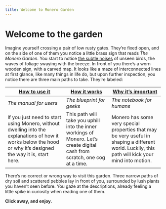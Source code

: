 ```yaml
---
title: Welcome to Monero Garden
---
```

# Welcome to the garden

Imagine yourself crossing a pair of low rusty gates. They’re fixed open, and on the side of one of them you notice a little brass sign that reads *The Monero Garden*. You start to notice [the subtle noises](https://mynoise.net/NoiseMachines/japaneseGardenSoundscapeGenerator.php) of unseen birds, the waves of foliage swaying with the breeze.  In front of you there’s a worn wooden sign, with a carved map. It looks like a maze of interconnected lines at first glance, like many things in life do, but upon further inspection, you notice there are three main paths to take. They’re labeled:

| [How to use it](content/1%20manual%20for%20users/1.01_get-started.md)                                                                                         | [How it works](content/2%20blueprint%20for%20geeks/2.00-lets_do_it.md)                                                       | [Why it’s important](content/3%20ideas%20for%20humans/3.01_monero-rabbithole.md)                                                                  |
| ------------------------------------------------------------------------------------------------------------------------------------------------------------- | ---------------------------------------------------------------------------------------------------------------------------- | ------------------------------------------------------------------------------------------------------------------------------------------------- |
| *The manual for users*                                                                                                                                        | *The blueprint for geeks*                                                                                                    | *The notebook for humans*                                                                                                                         |
| If you just need to start using Monero, without dwelling into the explanations of how it works below the hood or why it’s designed the way it is, start here. | This path will take you uphill into the inner workings of Monero. Let’s create digital cash from scratch, one cog at a time. | Monero has some very special properties that may be very useful in shaping a different world. Luckily, this path will kick your mind into motion. |

There’s no correct or wrong way to visit this garden. Three narrow paths of dry soil and scattered pebbles lay in front of you, surrounded by lush plants you haven’t seen before. You gaze at the descriptions, already feeling a little spike in curiosity when reading one of them.

**Click away, and enjoy.**